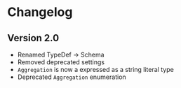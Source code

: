 # Changelog

## Version 2.0

* Renamed TypeDef -> Schema
* Removed deprecated settings
* `Aggregation` is now a expressed as a string literal type
* Deprecated `Aggregation` enumeration
